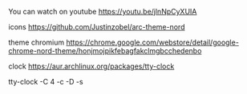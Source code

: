 You can watch on youtube
https://youtu.be/jlnNpCyXUIA

icons https://github.com/Justinzobel/arc-theme-nord


theme chromium https://chrome.google.com/webstore/detail/google-chrome-nord-theme/honjmojpikfebagfakclmgbcchedenbo


clock https://aur.archlinux.org/packages/tty-clock


tty-clock -C 4 -c -D -s
